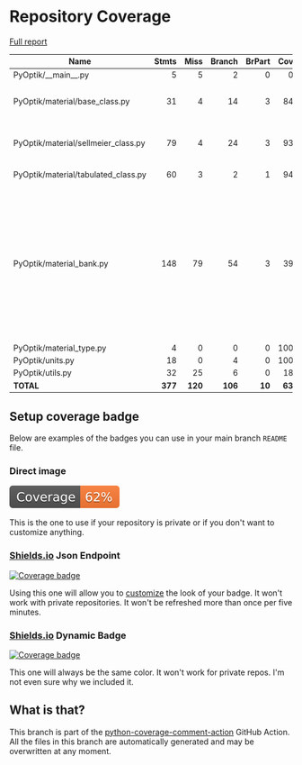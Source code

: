 # Repository Coverage

[Full report](https://htmlpreview.github.io/?https://github.com/MartinPdeS/PyOptik/blob/python-coverage-comment-action-data/htmlcov/index.html)

| Name                                 |    Stmts |     Miss |   Branch |   BrPart |   Cover |   Missing |
|------------------------------------- | -------: | -------: | -------: | -------: | ------: | --------: |
| PyOptik/\_\_main\_\_.py              |        5 |        5 |        2 |        0 |      0% |       1-7 |
| PyOptik/material/base\_class.py      |       31 |        4 |       14 |        3 |     84% |16, 29, 40, 56->exit, 83 |
| PyOptik/material/sellmeier\_class.py |       79 |        4 |       24 |        3 |     93% |86, 143-144, 164 |
| PyOptik/material/tabulated\_class.py |       60 |        3 |        2 |        1 |     94% | 74, 88-89 |
| PyOptik/material\_bank.py            |      148 |       79 |       54 |        3 |     39% |124, 228-231, 235, 239, 260-276, 295, 303-318, 331-364, 399-429, 455-478 |
| PyOptik/material\_type.py            |        4 |        0 |        0 |        0 |    100% |           |
| PyOptik/units.py                     |       18 |        0 |        4 |        0 |    100% |           |
| PyOptik/utils.py                     |       32 |       25 |        6 |        0 |     18% |     40-74 |
|                            **TOTAL** |  **377** |  **120** |  **106** |   **10** | **63%** |           |


## Setup coverage badge

Below are examples of the badges you can use in your main branch `README` file.

### Direct image

[![Coverage badge](https://raw.githubusercontent.com/MartinPdeS/PyOptik/python-coverage-comment-action-data/badge.svg)](https://htmlpreview.github.io/?https://github.com/MartinPdeS/PyOptik/blob/python-coverage-comment-action-data/htmlcov/index.html)

This is the one to use if your repository is private or if you don't want to customize anything.

### [Shields.io](https://shields.io) Json Endpoint

[![Coverage badge](https://img.shields.io/endpoint?url=https://raw.githubusercontent.com/MartinPdeS/PyOptik/python-coverage-comment-action-data/endpoint.json)](https://htmlpreview.github.io/?https://github.com/MartinPdeS/PyOptik/blob/python-coverage-comment-action-data/htmlcov/index.html)

Using this one will allow you to [customize](https://shields.io/endpoint) the look of your badge.
It won't work with private repositories. It won't be refreshed more than once per five minutes.

### [Shields.io](https://shields.io) Dynamic Badge

[![Coverage badge](https://img.shields.io/badge/dynamic/json?color=brightgreen&label=coverage&query=%24.message&url=https%3A%2F%2Fraw.githubusercontent.com%2FMartinPdeS%2FPyOptik%2Fpython-coverage-comment-action-data%2Fendpoint.json)](https://htmlpreview.github.io/?https://github.com/MartinPdeS/PyOptik/blob/python-coverage-comment-action-data/htmlcov/index.html)

This one will always be the same color. It won't work for private repos. I'm not even sure why we included it.

## What is that?

This branch is part of the
[python-coverage-comment-action](https://github.com/marketplace/actions/python-coverage-comment)
GitHub Action. All the files in this branch are automatically generated and may be
overwritten at any moment.
